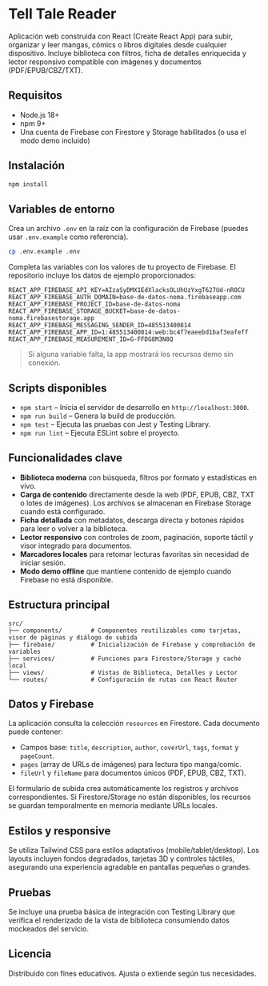 # Tell Tale Reader

Aplicación web construida con React (Create React App) para subir, organizar y leer mangas, cómics o libros digitales desde cualquier dispositivo. Incluye biblioteca con filtros, ficha de detalles enriquecida y lector responsivo compatible con imágenes y documentos (PDF/EPUB/CBZ/TXT).

## Requisitos

- Node.js 18+
- npm 9+
- Una cuenta de Firebase con Firestore y Storage habilitados (o usa el modo demo incluido)

## Instalación

```bash
npm install
```

## Variables de entorno

Crea un archivo `.env` en la raíz con la configuración de Firebase (puedes usar `.env.example` como referencia).

```bash
cp .env.example .env
```

Completa las variables con los valores de tu proyecto de Firebase. El repositorio incluye los datos de ejemplo proporcionados:

```env
REACT_APP_FIREBASE_API_KEY=AIzaSyDMX1EdXlacksOLUhUzYxgT627Ud-nROCU
REACT_APP_FIREBASE_AUTH_DOMAIN=base-de-datos-noma.firebaseapp.com
REACT_APP_FIREBASE_PROJECT_ID=base-de-datos-noma
REACT_APP_FIREBASE_STORAGE_BUCKET=base-de-datos-noma.firebasestorage.app
REACT_APP_FIREBASE_MESSAGING_SENDER_ID=485513400814
REACT_APP_FIREBASE_APP_ID=1:485513400814:web:bc4f7eaeebd1baf3eafeff
REACT_APP_FIREBASE_MEASUREMENT_ID=G-FFDG8M3N8Q
```

> Si alguna variable falta, la app mostrará los recursos demo sin conexión.

## Scripts disponibles

- `npm start` – Inicia el servidor de desarrollo en `http://localhost:3000`.
- `npm run build` – Genera la build de producción.
- `npm test` – Ejecuta las pruebas con Jest y Testing Library.
- `npm run lint` – Ejecuta ESLint sobre el proyecto.

## Funcionalidades clave

- **Biblioteca moderna** con búsqueda, filtros por formato y estadísticas en vivo.
- **Carga de contenido** directamente desde la web (PDF, EPUB, CBZ, TXT o lotes de imágenes). Los archivos se almacenan en Firebase Storage cuando está configurado.
- **Ficha detallada** con metadatos, descarga directa y botones rápidos para leer o volver a la biblioteca.
- **Lector responsivo** con controles de zoom, paginación, soporte táctil y visor integrado para documentos.
- **Marcadores locales** para retomar lecturas favoritas sin necesidad de iniciar sesión.
- **Modo demo offline** que mantiene contenido de ejemplo cuando Firebase no está disponible.

## Estructura principal

```
src/
├── components/        # Componentes reutilizables como tarjetas, visor de páginas y diálogo de subida
├── firebase/          # Inicialización de Firebase y comprobación de variables
├── services/          # Funciones para Firestore/Storage y caché local
├── views/             # Vistas de Biblioteca, Detalles y Lector
└── routes/            # Configuración de rutas con React Router
```

## Datos y Firebase

La aplicación consulta la colección `resources` en Firestore. Cada documento puede contener:

- Campos base: `title`, `description`, `author`, `coverUrl`, `tags`, `format` y `pageCount`.
- `pages` (array de URLs de imágenes) para lectura tipo manga/comic.
- `fileUrl` y `fileName` para documentos únicos (PDF, EPUB, CBZ, TXT).

El formulario de subida crea automáticamente los registros y archivos correspondientes. Si Firestore/Storage no están disponibles, los recursos se guardan temporalmente en memoria mediante URLs locales.

## Estilos y responsive

Se utiliza Tailwind CSS para estilos adaptativos (mobile/tablet/desktop). Los layouts incluyen fondos degradados, tarjetas 3D y controles táctiles, asegurando una experiencia agradable en pantallas pequeñas o grandes.

## Pruebas

Se incluye una prueba básica de integración con Testing Library que verifica el renderizado de la vista de biblioteca consumiendo datos mockeados del servicio.

## Licencia

Distribuido con fines educativos. Ajusta o extiende según tus necesidades.
